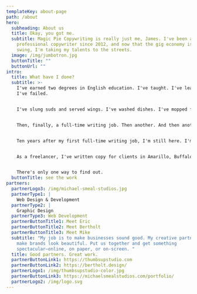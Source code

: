 ```yaml
---
templateKey: about-page
path: /about
hero:
  subheading: About us
  title: Okay, you got me.
  subtitle: Magic Pie Copywriting is really just me, James. I've been a
    professional copywriter since 2012, and now that the gig economy is in full
    swing, I'm taking my talents to the streets.
  image: /img/jumbotron.jpg
  buttonTitle: ""
  buttonUrl: ""
intro:
  title: What have I done?
  subtitle: >-
    I've earned two degrees in English education. I've taught. I've learned.
    I've failed.


    I've slung suds and served wings. I've washed dishes. I've mopped floors and bummed smokes out back.


    Then, finally, a full-time writing job. Then another. And then another.


    Ten years after my first full-time writing job, I'm still here. I'm still writing.


    As a freelancer, I've written copy for clients in Amarillo, Buffalo, and Chicago. B2B. B2C. Websites. Videos. All sorts of stuff. I love it. Will you?


    There's only one way to find out.
  buttonTitle: see the work
partners:
  partnerLogo3: /img/michael-smeal-studios.jpg
  partnerType1: |
    Web Design & Development
  partnerType2: |
    Graphic Design
  partnerType3: Web Development
  partnerButtonTitle1: Meet Eric
  partnerButtonTitle2: Meet Bertholt
  partnerButtonTitle3: Meet Mike
  subtitle: "My job is to make businesses sound good. My creative partners? They
    make brands look beautiful. Put us together and get something
    spectacular—online, on paper, or on-screen. "
  title: Good partners. Great work.
  partnerButtonLink1: https://thumbsupstudio.com
  partnerButtonLink2: https://bertholt.design/
  partnerLogo1: /img/thumbsupstudio-color.jpg
  partnerButtonLink3: https://michaelsmealstudios.com/portfolio/
  partnerLogo2: /img/logo.svg
---
```


